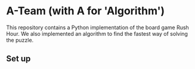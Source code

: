 # A-Team (with A for 'Algorithm')
This repository contains a Python implementation of the board game Rush Hour. We also implemented an algorithm to find the fastest way of solving the puzzle.

## Set up